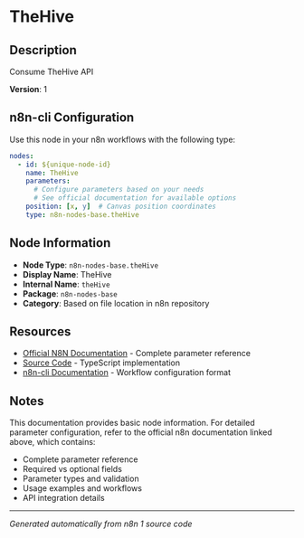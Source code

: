 # TheHive

## Description

Consume TheHive API

**Version**: 1

## n8n-cli Configuration

Use this node in your n8n workflows with the following type:

```yaml
nodes:
  - id: ${unique-node-id}
    name: TheHive
    parameters:
      # Configure parameters based on your needs
      # See official documentation for available options
    position: [x, y]  # Canvas position coordinates
    type: n8n-nodes-base.theHive
```

## Node Information

- **Node Type**: `n8n-nodes-base.theHive`
- **Display Name**: TheHive
- **Internal Name**: `theHive`
- **Package**: `n8n-nodes-base`
- **Category**: Based on file location in n8n repository

## Resources

- [Official N8N Documentation](https://docs.n8n.io/integrations/builtin/app-nodes/n8n-nodes-base.thehive/) - Complete parameter reference
- [Source Code](https://github.com/n8n-io/n8n/blob/master/packages/nodes-base/nodes/TheHive/TheHive.node.ts) - TypeScript implementation
- [n8n-cli Documentation](https://github.com/edenreich/n8n-cli) - Workflow configuration format

## Notes

This documentation provides basic node information. For detailed parameter configuration, 
refer to the official n8n documentation linked above, which contains:

- Complete parameter reference
- Required vs optional fields
- Parameter types and validation
- Usage examples and workflows
- API integration details

---
*Generated automatically from n8n 1 source code*
